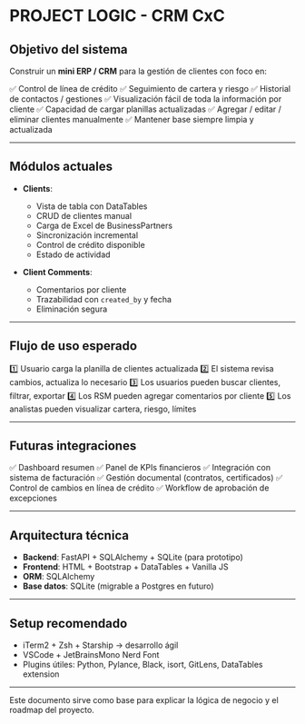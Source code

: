 # PROJECT LOGIC - CRM CxC

## Objetivo del sistema

Construir un **mini ERP / CRM** para la gestión de clientes con foco en:

✅ Control de línea de crédito
✅ Seguimiento de cartera y riesgo
✅ Historial de contactos / gestiones
✅ Visualización fácil de toda la información por cliente
✅ Capacidad de cargar planillas actualizadas
✅ Agregar / editar / eliminar clientes manualmente
✅ Mantener base siempre limpia y actualizada

---

## Módulos actuales

- **Clients**:

  - Vista de tabla con DataTables
  - CRUD de clientes manual
  - Carga de Excel de BusinessPartners
  - Sincronización incremental
  - Control de crédito disponible
  - Estado de actividad
- **Client Comments**:

  - Comentarios por cliente
  - Trazabilidad con `created_by` y fecha
  - Eliminación segura

---

## Flujo de uso esperado

1️⃣ Usuario carga la planilla de clientes actualizada
2️⃣ El sistema revisa cambios, actualiza lo necesario
3️⃣ Los usuarios pueden buscar clientes, filtrar, exportar
4️⃣ Los RSM pueden agregar comentarios por cliente
5️⃣ Los analistas pueden visualizar cartera, riesgo, límites

---

## Futuras integraciones

✅ Dashboard resumen
✅ Panel de KPIs financieros
✅ Integración con sistema de facturación
✅ Gestión documental (contratos, certificados)
✅ Control de cambios en línea de crédito
✅ Workflow de aprobación de excepciones

---

## Arquitectura técnica

- **Backend**: FastAPI + SQLAlchemy + SQLite (para prototipo)
- **Frontend**: HTML + Bootstrap + DataTables + Vanilla JS
- **ORM**: SQLAlchemy
- **Base datos**: SQLite (migrable a Postgres en futuro)

---

## Setup recomendado

- iTerm2 + Zsh + Starship → desarrollo ágil
- VSCode + JetBrainsMono Nerd Font
- Plugins útiles: Python, Pylance, Black, isort, GitLens, DataTables extension

---

Este documento sirve como base para explicar la lógica de negocio y el roadmap del proyecto.
